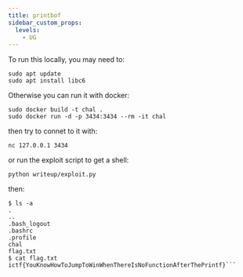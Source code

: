 ```yaml
---
title: printbof
sidebar_custom_props:
  levels:
    - UG
---
```


To run this locally, you may need to:

```shell
sudo apt update
sudo apt install libc6
```

Otherwise you can run it with docker:

```shell
sudo docker build -t chal .
sudo docker run -d -p 3434:3434 --rm -it chal
```

then try to connet to it with:

```shell
nc 127.0.0.1 3434
```

or run the exploit script to get a shell:

```shell
python writeup/exploit.py
```

then:

```shell
$ ls -a
.
..
.bash_logout
.bashrc
.profile
chal
flag.txt
$ cat flag.txt
ictf{YouKnowHowToJumpToWinWhenThereIsNoFunctionAfterThePrintf}```